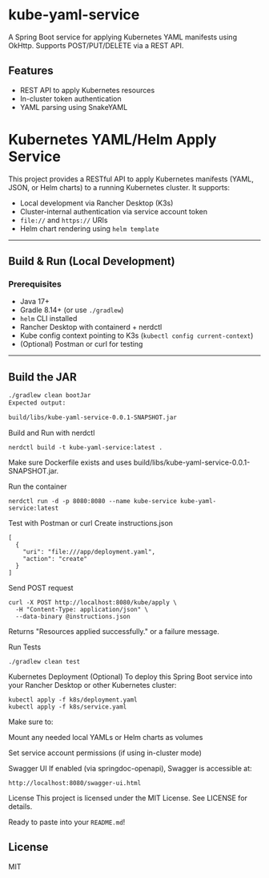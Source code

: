 # kube-yaml-service

A Spring Boot service for applying Kubernetes YAML manifests using OkHttp. Supports POST/PUT/DELETE via a REST API.

## Features

- REST API to apply Kubernetes resources
- In-cluster token authentication
- YAML parsing using SnakeYAML

# Kubernetes YAML/Helm Apply Service

This project provides a RESTful API to apply Kubernetes manifests (YAML, JSON, or Helm charts) to a running Kubernetes cluster. It supports:
- Local development via Rancher Desktop (K3s)
- Cluster-internal authentication via service account token
- `file://` and `https://` URIs
- Helm chart rendering using `helm template`

---

## Build & Run (Local Development)

### Prerequisites

- Java 17+
- Gradle 8.14+ (or use `./gradlew`)
- `helm` CLI installed
- Rancher Desktop with containerd + nerdctl
- Kube config context pointing to K3s (`kubectl config current-context`)
- (Optional) Postman or curl for testing

---

## Build the JAR

```bash
./gradlew clean bootJar
Expected output:

build/libs/kube-yaml-service-0.0.1-SNAPSHOT.jar
```
Build and Run with nerdctl
```
nerdctl build -t kube-yaml-service:latest .
```
Make sure Dockerfile exists and uses build/libs/kube-yaml-service-0.0.1-SNAPSHOT.jar.

Run the container
```
nerdctl run -d -p 8080:8080 --name kube-service kube-yaml-service:latest
```
Test with Postman or curl
Create instructions.json
```
[
  {
    "uri": "file:///app/deployment.yaml",
    "action": "create"
  }
]
```
Send POST request
```
curl -X POST http://localhost:8080/kube/apply \
  -H "Content-Type: application/json" \
  --data-binary @instructions.json
  ```
Returns "Resources applied successfully." or a failure message.

Run Tests
```
./gradlew clean test
```
Kubernetes Deployment (Optional)
To deploy this Spring Boot service into your Rancher Desktop or other Kubernetes cluster:

```
kubectl apply -f k8s/deployment.yaml
kubectl apply -f k8s/service.yaml
```
Make sure to:

Mount any needed local YAMLs or Helm charts as volumes

Set service account permissions (if using in-cluster mode)

Swagger UI
If enabled (via springdoc-openapi), Swagger is accessible at:

```
http://localhost:8080/swagger-ui.html
```
License
This project is licensed under the MIT License. See LICENSE for details.

Ready to paste into your `README.md`!
## License

MIT
